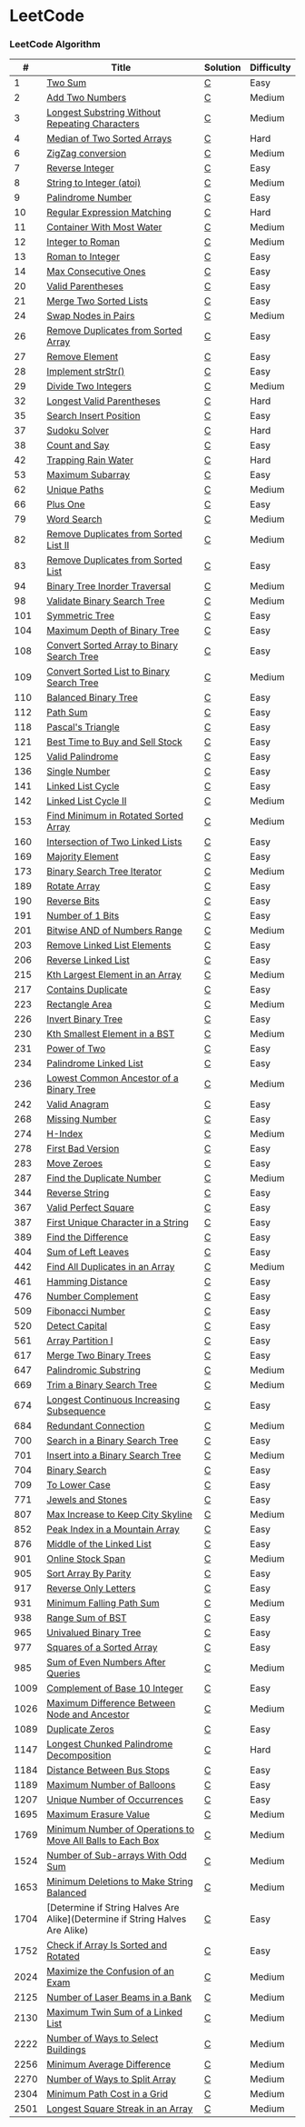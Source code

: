 # LeetCode

### LeetCode Algorithm

| #    | Title                                                                                                                           | Solution          | Difficulty |
| ---- | ------------------------------------------------------------------------------------------------------------------------------- | ----------------- | ---------- |
| 1    | [Two Sum](https://leetcode.com/problems/two-sum/)                                                                               | [C](./src/1.c)    | Easy       |
| 2    | [Add Two Numbers](https://leetcode.com/problems/add-two-numbers/)                                                               | [C](./src/2.c)    | Medium     |
| 3    | [Longest Substring Without Repeating Characters](https://leetcode.com/problems/longest-substring-without-repeating-characters/) | [C](./src/3.c)    | Medium     |
| 4    | [Median of Two Sorted Arrays](https://leetcode.com/problems/median-of-two-sorted-arrays/)                                       | [C](./src/4.c)    | Hard       |
| 6    | [ZigZag conversion](https://leetcode.com/problems/zigzag-conversion/)                                                           | [C](./src/4.c)    | Medium     |
| 7    | [Reverse Integer](https://leetcode.com/problems/reverse-integer/)                                                               | [C](./src/7.c)    | Easy       |
| 8    | [String to Integer (atoi)](https://leetcode.com/problems/string-to-integer-atoi)                                                | [C](./src/8.c)    | Medium     |
| 9    | [Palindrome Number](https://leetcode.com/problems/palindrome-number/)                                                           | [C](./src/9.c)    | Easy       |
| 10   | [Regular Expression Matching](https://leetcode.com/problems/regular-expression-matching/)                                       | [C](./src/10.c)   | Hard       |
| 11   | [Container With Most Water](https://leetcode.com/problems/container-with-most-water/)                                           | [C](./src/11.c)   | Medium     |
| 12   | [Integer to Roman](https://leetcode.com/problems/integer-to-roman)                                                              | [C](./src/12.c)   | Medium     |
| 13   | [Roman to Integer](https://leetcode.com/problems/roman-to-integer/)                                                             | [C](./src/13.c)   | Easy       |
| 14   | [Max Consecutive Ones](https://leetcode.com/problems/max-consecutive-ones/)                                                     | [C](./src/14.c)   | Easy       |
| 20   | [Valid Parentheses](https://leetcode.com/problems/valid-parentheses/)                                                           | [C](./src/20.c)   | Easy       |
| 21   | [Merge Two Sorted Lists](https://leetcode.com/problems/merge-two-sorted-lists/)                                                 | [C](./src/21.c)   | Easy       |
| 24   | [Swap Nodes in Pairs](https://leetcode.com/problems/swap-nodes-in-pairs/)                                                       | [C](./src/24.c)   | Medium     |
| 26   | [Remove Duplicates from Sorted Array](https://leetcode.com/problems/remove-duplicates-from-sorted-array/)                       | [C](./src/26.c)   | Easy       |
| 27   | [Remove Element](https://leetcode.com/problems/remove-element/)                                                                 | [C](./src/27.c)   | Easy       |
| 28   | [Implement strStr()](https://leetcode.com/problems/implement-strstr/)                                                           | [C](./src/28.c)   | Easy       |
| 29   | [Divide Two Integers](https://leetcode.com/problems/divide-two-integers/)                                                       | [C](./src/29.c)   | Medium     |
| 32   | [Longest Valid Parentheses](https://leetcode.com/problems/longest-valid-parentheses/)                                           | [C](./src/32.c)   | Hard       |
| 35   | [Search Insert Position](https://leetcode.com/problems/search-insert-position/)                                                 | [C](./src/35.c)   | Easy       |
| 37   | [Sudoku Solver](https://leetcode.com/problems/sudoku-solver/)                                                                   | [C](./src/37.c)   | Hard       |
| 38   | [Count and Say](https://leetcode.com/problems/count-and-say/)                                                                   | [C](./src/38.c)   | Easy       |
| 42   | [Trapping Rain Water](https://leetcode.com/problems/trapping-rain-water/)                                                       | [C](./src/42.c)   | Hard       |
| 53   | [Maximum Subarray](https://leetcode.com/problems/maximum-subarray/)                                                             | [C](./src/53.c)   | Easy       |
| 62   | [Unique Paths](https://leetcode.com/problems/unique-paths/description/)                                                         | [C](./src/62.c)   | Medium     |
| 66   | [Plus One](https://leetcode.com/problems/plus-one/)                                                                             | [C](./src/66.c)   | Easy       |
| 79   | [Word Search](https://leetcode.com/problems/word-search/)                                                                       | [C](./src/79.c)   | Medium     |
| 82   | [Remove Duplicates from Sorted List II](https://leetcode.com/problems/remove-duplicates-from-sorted-list-ii/)                   | [C](./src/82.c)   | Medium     |
| 83   | [Remove Duplicates from Sorted List](https://leetcode.com/problems/remove-duplicates-from-sorted-list/)                         | [C](./src/83.c)   | Easy       |
| 94   | [Binary Tree Inorder Traversal](https://leetcode.com/problems/binary-tree-inorder-traversal/)                                   | [C](./src/94.c)   | Medium     |
| 98   | [Validate Binary Search Tree](https://leetcode.com/problems/validate-binary-search-tree/)                                       | [C](./src/98.c)   | Medium     |
| 101  | [Symmetric Tree](https://leetcode.com/problems/symmetric-tree/)                                                                 | [C](./src/101.c)  | Easy       |
| 104  | [Maximum Depth of Binary Tree](https://leetcode.com/problems/maximum-depth-of-binary-tree/)                                     | [C](./src/104.c)  | Easy       |
| 108  | [Convert Sorted Array to Binary Search Tree](https://leetcode.com/problems/convert-sorted-array-to-binary-search-tree/)         | [C](./src/108.c)  | Easy       |
| 109  | [Convert Sorted List to Binary Search Tree](https://leetcode.com/problems/convert-sorted-list-to-binary-search-tree/)           | [C](./src/109.c)  | Medium     |
| 110  | [Balanced Binary Tree](https://leetcode.com/problems/balanced-binary-tree/)                                                     | [C](./src/110.c)  | Easy       |
| 112  | [Path Sum](https://leetcode.com/problems/path-sum/)                                                                             | [C](./src/112.c)  | Easy       |
| 118  | [Pascal's Triangle](https://leetcode.com/problems/pascals-triangle/)                                                            | [C](./src/118.c)  | Easy       |
| 121  | [Best Time to Buy and Sell Stock](https://leetcode.com/problems/best-time-to-buy-and-sell-stock/)                               | [C](./src/121.c)  | Easy       |
| 125  | [Valid Palindrome](https://leetcode.com/problems/valid-palindrome/)                                                             | [C](./src/125.c)  | Easy       |
| 136  | [Single Number](https://leetcode.com/problems/single-number/)                                                                   | [C](./src/136.c)  | Easy       |
| 141  | [Linked List Cycle](https://leetcode.com/problems/linked-list-cycle/)                                                           | [C](./src/141.c)  | Easy       |
| 142  | [Linked List Cycle II](https://leetcode.com/problems/linked-list-cycle-ii/)                                                     | [C](./src/142.c)  | Medium     |
| 153  | [Find Minimum in Rotated Sorted Array](https://leetcode.com/problems/find-minimum-in-rotated-sorted-array/)                     | [C](./src/153.c)  | Medium     |
| 160  | [Intersection of Two Linked Lists](https://leetcode.com/problems/intersection-of-two-linked-lists/)                             | [C](./src/160.c)  | Easy       |
| 169  | [Majority Element](https://leetcode.com/problems/majority-element/)                                                             | [C](./src/169.c)  | Easy       |
| 173  | [Binary Search Tree Iterator](https://leetcode.com/problems/binary-search-tree-iterator/)                                       | [C](./src/173.c)  | Medium     |
| 189  | [Rotate Array](https://leetcode.com/problems/rotate-array)                                                                      | [C](./src/189.c)  | Easy       |
| 190  | [Reverse Bits](https://leetcode.com/problems/reverse-bits/)                                                                     | [C](./src/190.c)  | Easy       |
| 191  | [Number of 1 Bits](https://leetcode.com/problems/number-of-1-bits/)                                                             | [C](./src/191.c)  | Easy       |
| 201  | [Bitwise AND of Numbers Range](https://leetcode.com/problems/bitwise-and-of-numbers-range/)                                     | [C](./src/201.c)  | Medium     |
| 203  | [Remove Linked List Elements](https://leetcode.com/problems/remove-linked-list-elements/)                                       | [C](./src/203.c)  | Easy       |
| 206  | [Reverse Linked List](https://leetcode.com/problems/reverse-linked-list/)                                                       | [C](./src/206.c)  | Easy       |
| 215  | [Kth Largest Element in an Array](https://leetcode.com/problems/kth-largest-element-in-an-array/)                               | [C](./src/215.c)  | Medium     |
| 217  | [Contains Duplicate](https://leetcode.com/problems/contains-duplicate/)                                                         | [C](./src/217.c)  | Easy       |
| 223  | [Rectangle Area](https://leetcode.com/problems/rectangle-area/)                                                                 | [C](./src/223.c)  | Medium     |
| 226  | [Invert Binary Tree](https://leetcode.com/problems/invert-binary-tree/)                                                         | [C](./src/226.c)  | Easy       |
| 230  | [Kth Smallest Element in a BST](https://leetcode.com/problems/kth-smallest-element-in-a-bst/)                                   | [C](./src/230.c)  | Medium     |
| 231  | [Power of Two](https://leetcode.com/problems/power-of-two/)                                                                     | [C](./src/231.c)  | Easy       |
| 234  | [Palindrome Linked List](https://leetcode.com/problems/palindrome-linked-list/)                                                 | [C](./src/234.c)  | Easy       |
| 236  | [Lowest Common Ancestor of a Binary Tree](https://leetcode.com/problems/lowest-common-ancestor-of-a-binary-tree/)               | [C](./src/236.c)  | Medium     |
| 242  | [Valid Anagram](https://leetcode.com/problems/valid-anagram/)                                                                   | [C](./src/242.c)  | Easy       |
| 268  | [Missing Number](https://leetcode.com/problems/missing-number/)                                                                 | [C](./src/268.c)  | Easy       |
| 274  | [H-Index](https://leetcode.com/problems/h-index/description/)                                                                   | [C](./src/274.c)  | Medium     |
| 278  | [First Bad Version](https://leetcode.com/problems/first-bad-version/)                                                           | [C](./src/278.c)  | Easy       |
| 283  | [Move Zeroes](https://leetcode.com/problems/move-zeroes/)                                                                       | [C](./src/283.c)  | Easy       |
| 287  | [Find the Duplicate Number](https://leetcode.com/problems/find-the-duplicate-number/)                                           | [C](./src/287.c)  | Medium     |
| 344  | [Reverse String](https://leetcode.com/problems/reverse-string/)                                                                 | [C](./src/344.c)  | Easy       |
| 367  | [Valid Perfect Square](https://leetcode.com/problems/valid-perfect-square/)                                                     | [C](./src/367.c)  | Easy       |
| 387  | [First Unique Character in a String](https://leetcode.com/problems/first-unique-character-in-a-string/)                         | [C](./src/387.c)  | Easy       |
| 389  | [Find the Difference](https://leetcode.com/problems/find-the-difference/)                                                       | [C](./src/389.c)  | Easy       |
| 404  | [Sum of Left Leaves](https://leetcode.com/problems/sum-of-left-leaves/)                                                         | [C](./src/404.c)  | Easy       |
| 442  | [Find All Duplicates in an Array](https://leetcode.com/problems/find-all-duplicates-in-an-array/)                               | [C](./src/442.c)  | Medium     |
| 461  | [Hamming Distance](https://leetcode.com/problems/hamming-distance/)                                                             | [C](./src/461.c)  | Easy       |
| 476  | [Number Complement](https://leetcode.com/problems/number-complement/)                                                           | [C](./src/476.c)  | Easy       |
| 509  | [Fibonacci Number](https://leetcode.com/problems/fibonacci-number/)                                                             | [C](./src/509.c)  | Easy       |
| 520  | [Detect Capital](https://leetcode.com/problems/detect-capital/)                                                                 | [C](./src/520.c)  | Easy       |
| 561  | [Array Partition I](https://leetcode.com/problems/array-partition-i/)                                                           | [C](./src/561.c)  | Easy       |
| 617  | [Merge Two Binary Trees](https://leetcode.com/problems/merge-two-binary-trees/)                                                 | [C](./src/617.c)  | Easy       |
| 647  | [Palindromic Substring](https://leetcode.com/problems/palindromic-substrings/)                                                  | [C](./src/647.c)  | Medium     |
| 669  | [Trim a Binary Search Tree](https://leetcode.com/problems/trim-a-binary-search-tree/)                                           | [C](./src/669.c)  | Medium     |
| 674  | [Longest Continuous Increasing Subsequence](https://leetcode.com/problems/longest-continuous-increasing-subsequence/)           | [C](./src/674.c)  | Easy       |
| 684  | [Redundant Connection](https://leetcode.com/problems/redundant-connection/description/)                                         | [C](./src/684.c)  | Medium     |
| 700  | [Search in a Binary Search Tree](https://leetcode.com/problems/search-in-a-binary-search-tree/)                                 | [C](./src/700.c)  | Easy       |
| 701  | [Insert into a Binary Search Tree](https://leetcode.com/problems/insert-into-a-binary-search-tree/)                             | [C](./src/701.c)  | Medium     |
| 704  | [Binary Search](https://leetcode.com/problems/binary-search/)                                                                   | [C](./src/704.c)  | Easy       |
| 709  | [To Lower Case](https://leetcode.com/problems/to-lower-case/)                                                                   | [C](./src/709.c)  | Easy       |
| 771  | [Jewels and Stones](https://leetcode.com/problems/jewels-and-stones/)                                                           | [C](./src/771.c)  | Easy       |
| 807  | [Max Increase to Keep City Skyline](https://leetcode.com/problems/max-increase-to-keep-city-skyline/description/)               | [C](./src/807.c)  | Medium     |
| 852  | [Peak Index in a Mountain Array](https://leetcode.com/problems/peak-index-in-a-mountain-array/)                                 | [C](./src/852.c)  | Easy       |
| 876  | [Middle of the Linked List](https://leetcode.com/problems/middle-of-the-linked-list/)                                           | [C](./src/876.c)  | Easy       |
| 901  | [Online Stock Span](https://leetcode.com/problems/online-stock-span/)                                                           | [C](./src/901.c)  | Medium     |
| 905  | [Sort Array By Parity](https://leetcode.com/problems/sort-array-by-parity/)                                                     | [C](./src/905.c)  | Easy       |
| 917  | [Reverse Only Letters](https://leetcode.com/problems/reverse-only-letters/)                                                     | [C](./src/917.c)  | Easy       |
| 931  | [Minimum Falling Path Sum](https://leetcode.com/problems/minimum-falling-path-sum/description/)                                 | [C](./src/931.c)  | Medium     |
| 938  | [Range Sum of BST](https://leetcode.com/problems/range-sum-of-bst/)                                                             | [C](./src/938.c)  | Easy       |
| 965  | [Univalued Binary Tree](https://leetcode.com/problems/univalued-binary-tree/)                                                   | [C](./src/965.c)  | Easy       |
| 977  | [Squares of a Sorted Array](https://leetcode.com/problems/squares-of-a-sorted-array/)                                           | [C](./src/977.c)  | Easy       |
| 985  | [Sum of Even Numbers After Queries](https://leetcode.com/problems/sum-of-even-numbers-after-queries/)                           | [C](./src/985.c)  | Medium     |
| 1009 | [Complement of Base 10 Integer](https://leetcode.com/problems/complement-of-base-10-integer/)                                   | [C](./src/1009.c) | Easy       |
| 1026 | [Maximum Difference Between Node and Ancestor](https://leetcode.com/problems/maximum-difference-between-node-and-ancestor/description/)                          | [C](./src/1026.c) | Medium     |
| 1089 | [Duplicate Zeros](https://leetcode.com/problems/duplicate-zeros/)                                                               | [C](./src/1089.c) | Easy       |
| 1147 | [Longest Chunked Palindrome Decomposition](https://leetcode.com/problems/longest-chunked-palindrome-decomposition/description/) | [C](./src/1147.c) | Hard       |
| 1184 | [Distance Between Bus Stops](https://leetcode.com/problems/distance-between-bus-stops/)                                         | [C](./src/1184.c) | Easy       |
| 1189 | [Maximum Number of Balloons](https://leetcode.com/problems/maximum-number-of-balloons/)                                         | [C](./src/1189.c) | Easy       |
| 1207 | [Unique Number of Occurrences](https://leetcode.com/problems/unique-number-of-occurrences/)                                     | [C](./src/1207.c) | Easy       |
| 1695 | [Maximum Erasure Value](https://leetcode.com/problems/maximum-erasure-value/)                                                   | [C](./src/1695.c) | Medium     |
| 1769 | [Minimum Number of Operations to Move All Balls to Each Box](https://leetcode.com/problems/minimum-number-of-operations-to-move-all-balls-to-each-box/)          | [C](./src/1769.c) | Medium     |
| 1524 | [Number of Sub-arrays With Odd Sum](https://leetcode.com/problems/number-of-sub-arrays-with-odd-sum/)                           | [C](./src/1524.c) | Medium     |
| 1653 | [Minimum Deletions to Make String Balanced](https://leetcode.com/problems/minimum-deletions-to-make-string-balanced/)           | [C](./src/1653.c) | Medium     |
| 1704 | [Determine if String Halves Are Alike](Determine if String Halves Are Alike)                                                    | [C](./src/1704.c) | Easy       |
| 1752 | [Check if Array Is Sorted and Rotated](https://leetcode.com/problems/check-if-array-is-sorted-and-rotated/)                     | [C](./src/1752.c) | Easy       |
| 2024 | [Maximize the Confusion of an Exam](https://leetcode.com/problems/maximize-the-confusion-of-an-exam/)                           | [C](./src/2024.c) | Medium     |
| 2125 | [Number of Laser Beams in a Bank](https://leetcode.com/problems/number-of-laser-beams-in-a-bank/description/)                   | [C](./src/2125.c) | Medium     |
| 2130 | [Maximum Twin Sum of a Linked List](https://leetcode.com/problems/maximum-twin-sum-of-a-linked-list/)                           | [C](./src/2130.c) | Medium     |
| 2222 | [Number of Ways to Select Buildings](https://leetcode.com/problems/number-of-ways-to-select-buildings/)                         | [C](./src/2222.c) | Medium     |
| 2256 | [Minimum Average Difference](https://leetcode.com/problems/minimum-average-difference/)                                         | [C](./src/2256.c) | Medium     |
| 2270 | [Number of Ways to Split Array](https://leetcode.com/problems/number-of-ways-to-split-array/)                                   | [C](./src/2270.c) | Medium     |
| 2304 | [Minimum Path Cost in a Grid](https://leetcode.com/problems/minimum-path-cost-in-a-grid/)                                       | [C](./src/2304.c) | Medium     |
| 2501 | [Longest Square Streak in an Array](https://leetcode.com/problems/longest-square-streak-in-an-array/description/)               | [C](./src/2501.c) | Medium     |
